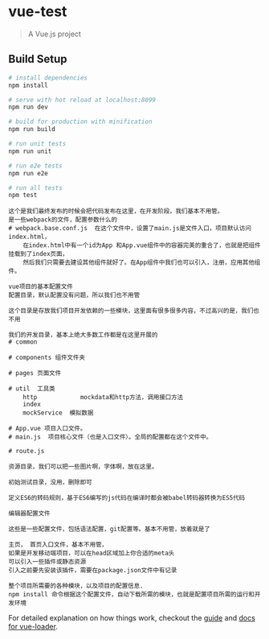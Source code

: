 # vue-test

> A Vue.js project

## Build Setup

``` bash
# install dependencies
npm install

# serve with hot reload at localhost:8099
npm run dev

# build for production with minification
npm run build

# run unit tests
npm run unit

# run e2e tests
npm run e2e

# run all tests
npm test
```
<!-- 文件介绍 -->

<!-- build -->
	这个是我们最终发布的时候会把代码发布在这里，在开发阶段，我们基本不用管。
	是一些webpack的文件，配置参数什么的
	# webpack.base.conf.js  在这个文件中，设置了main.js是文件入口，项目默认访问index.html，
		在index.html中有一个id为App 和App.vue组件中的容器完美的重合了，也就是把组件挂载到了index页面，
		然后我们只需要去建设其他组件就好了。在App组件中我们也可以引入，注册，应用其他组件。
<!-- config -->
	vue项目的基本配置文件
	配置目录，默认配置没有问题，所以我们也不用管
<!-- node_modules -->
	这个目录是存放我们项目开发依赖的一些模块，这里面有很多很多内容，不过高兴的是，我们也不用
<!-- src -->
	我们的开发目录，基本上绝大多数工作都是在这里开展的
	# common

	# components 组件文件夹

	# pages 页面文件

	# util  工具类
		http			mockdata和http方法，调用接口方法
		index
		mockService  模拟数据

	# App.vue 项目入口文件。
	# main.js  项目核心文件（也是入口文件）。全局的配置都在这个文件中。

	# route.js

<!-- static -->
	资源目录，我们可以把一些图片啊，字体啊，放在这里。

<!-- test -->
	初始测试目录，没用，删除即可

<!-- .babelrc -->
	定义ES6的转码规则，基于ES6编写的js代码在编译时都会被babel转码器转换为ES5代码
<!-- .editorconfig -->
	编辑器配置文件

<!-- .eslintignore -->

<!-- .xxxx文件 -->
	这些是一些配置文件，包括语法配置，git配置等。基本不用管，放着就是了

<!-- .eslintrc.js -->

<!-- index.html -->
	主页，	首页入口文件，基本不用管，
	如果是开发移动端项目，可以在head区域加上你合适的meta头
	可以引入一些插件或静态资源
	引入之前要先安装该插件，需要在package.json文件中有记录

<!-- npm-debug.log -->


<!-- package.json -->
	整个项目所需要的各种模块，以及项目的配置信息.
	npm install 命令根据这个配置文件，自动下载所需的模块，也就是配置项目所需的运行和开发环境

For detailed explanation on how things work, checkout the [guide](http://vuejs-templates.github.io/webpack/) and [docs for vue-loader](http://vuejs.github.io/vue-loader).

